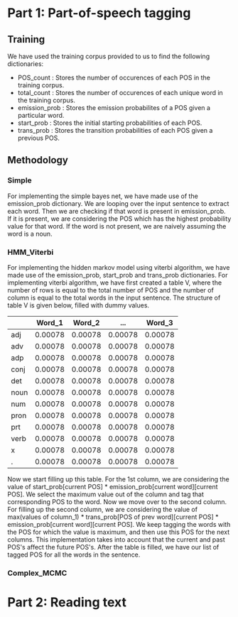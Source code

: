# Part 1: Part-of-speech tagging

## Training
We have used the training corpus provided to us to find the following dictionaries: 
- POS_count : Stores the number of occurences of each POS in the training corpus.
- total_count : Stores the number of occurences of each unique word in the training corpus.
- emission_prob : Stores the emission probabilites of a POS given a particular word.  
- start_prob : Stores the initial starting probabilities of each POS.
- trans_prob : Stores the transition probabilities of each POS given a previous POS.

## Methodology
### Simple
For implementing the simple bayes net, we have made use of the emission_prob dictionary. We are looping over the input sentence to extract each word. Then we are checking if that word is present in emission_prob. If it is present, we are considering the POS which has the highest probability value for that word. If the word is not present, we are naively assuming the word is a noun. 

### HMM_Viterbi 
For implementing the hidden markov model using viterbi algorithm, we have made use of the emission_prob, start_prob and trans_prob dictionaries. For implementing viterbi algorithm, we have first created a table V, where the number of rows is equal to the total number of POS and the number of column is equal to the total words in the input sentence. The structure of table V is given below, filled with dummy values.

|             | Word_1      | Word_2      | ...         | Word_3      |
| ----------- | ----------- | ----------- | ----------- | ----------- |
| adj         | 0.00078     | 0.00078     | 0.00078     | 0.00078     |
| adv         | 0.00078     | 0.00078     | 0.00078     | 0.00078     |
| adp         | 0.00078     | 0.00078     | 0.00078     | 0.00078     |
| conj        | 0.00078     | 0.00078     | 0.00078     | 0.00078     |
| det         | 0.00078     | 0.00078     | 0.00078     | 0.00078     |
| noun        | 0.00078     | 0.00078     | 0.00078     | 0.00078     |
| num         | 0.00078     | 0.00078     | 0.00078     | 0.00078     |
| pron        | 0.00078     | 0.00078     | 0.00078     | 0.00078     |
| prt         | 0.00078     | 0.00078     | 0.00078     | 0.00078     |
| verb        | 0.00078     | 0.00078     | 0.00078     | 0.00078     |
| x           | 0.00078     | 0.00078     | 0.00078     | 0.00078     |
| .           | 0.00078     | 0.00078     | 0.00078     | 0.00078     |

Now we start filling up this table. For the 1st column, we are considering the value of start_prob[current POS] * emission_prob[current word][current POS]. We select the maximum value out of the column and tag that corresponding POS to the word. Now we move over to the second column. For filling up the second column, we are considering the value of max(values of column_1) * trans_prob[POS of prev word][current POS] * emission_prob[current word][current POS]. We keep tagging the words with the POS for which the value is maximum, and then use this POS for the next columns. This implementation takes into account that the current and past POS's affect the future POS's. After the table is filled, we have our list of tagged POS for all the words in the sentence.

### Complex_MCMC


# Part 2: Reading text
